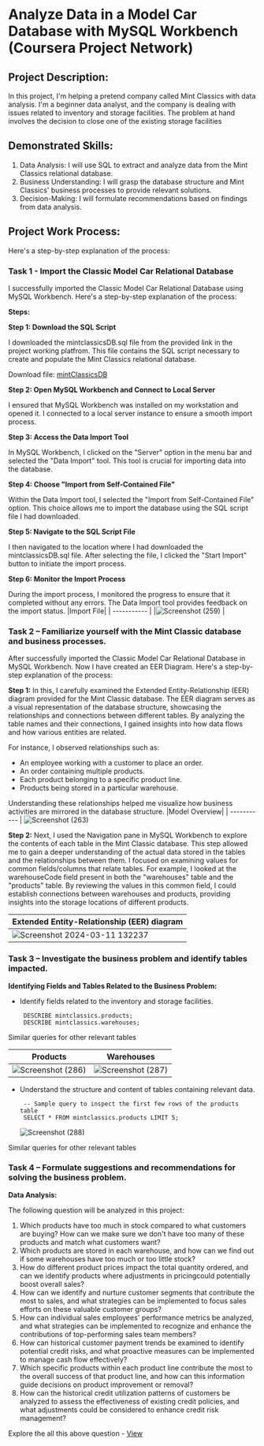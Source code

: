 # Analyze Data in a Model Car Database with MySQL Workbench (Coursera Project Network)

## Project Description:
In this project, I'm helping a pretend company called Mint Classics with data analysis. I'm a beginner data analyst, and the company is 
dealing with issues related to inventory and storage facilities. The problem at hand involves the decision to close one of the existing storage facilities

## Demonstrated Skills:
1. Data Analysis: I will use SQL to extract and analyze data from the Mint Classics relational database.
2. Business Understanding: I will grasp the database structure and Mint Classics' business processes to provide relevant solutions.
3. Decision-Making: I will formulate recommendations based on findings from data analysis.

## Project Work Process:
Here's a step-by-step explanation of the process:
### Task 1 - Import the Classic Model Car Relational Database
 
I successfully imported the Classic Model Car Relational Database using MySQL Workbench. Here's a step-by-step explanation of the process:

**Steps:**

   **Step 1: Download the SQL Script**

   I downloaded the mintclassicsDB.sql file from the provided link in the project working platfrom. This file contains the SQL script necessary to create and populate the Mint Classics relational database.

Download file: [mintClassicsDB](https://github.com/yogeshkasar778/Analyze-Data-in-a-Model-Car-Database-with-MySQL-Workbench/blob/main/SQL%20file/mintclassicDB.sql)

   **Step 2: Open MySQL Workbench and Connect to Local Server**

  I ensured that MySQL Workbench was installed on my workstation and opened it. I connected to a local server instance to ensure a smooth import process.

  **Step 3: Access the Data Import Tool**

In MySQL Workbench, I clicked on the "Server" option in the menu bar and selected the "Data Import" tool. This tool is crucial for importing data into the database.

  **Step 4: Choose "Import from Self-Contained File"**

Within the Data Import tool, I selected the "Import from Self-Contained File" option. This choice allows me to import the database using the SQL script file I had downloaded.

   **Step 5: Navigate to the SQL Script File**

I then navigated to the location where I had downloaded the mintclassicsDB.sql file. After selecting the file, I clicked the "Start Import" button to initiate the import process.

**Step 6: Monitor the Import Process**

During the import process, I monitored the progress to ensure that it completed without any errors. The Data Import tool provides feedback on the import status.
|Import File|
| ----------- |
|![Screenshot (259)](https://github.com/yogeshkasar778/Analyze-Data-in-a-Model-Car-Database-with-MySQL-Workbench/assets/118357991/094f635a-544d-48cd-a8e1-343de0998f69) |

### Task 2 – Familiarize yourself with the Mint Classic database and business processes.
After successfully imported the Classic Model Car Relational Database in MySQL Workbench.
Now I have created an EER Diagram. Here's a step-by-step explanation of the process:

**Step 1:** In this, I carefully examined the Extended Entity-Relationship (EER) diagram provided for the Mint Classic database. The EER diagram serves as a visual representation of the database structure, showcasing the relationships and connections between different tables. By analyzing the table names and their connections, I gained insights into how data flows and how various entities are related.

For instance, I observed relationships such as:

  - An employee working with a customer to place an order.
  - An order containing multiple products.
  - Each product belonging to a specific product line.
  - Products being stored in a particular warehouse.

Understanding these relationships helped me visualize how business activities are mirrored in the database structure.
|Model Overview|
| ----------- |
![Screenshot (263)](https://github.com/yogeshkasar778/Analyze-Data-in-a-Model-Car-Database-with-MySQL-Workbench/assets/118357991/935337af-61fc-40c4-83ec-f4527ca16b18)

**Step 2:** Next, I used the Navigation pane in MySQL Workbench to explore the contents of each table in the Mint Classic database. This step allowed me to gain a deeper understanding of the actual data stored in the tables and the relationships between them. I focused on examining values for common fields/columns that relate tables. For example, I looked at the warehouseCode field present in both the "warehouses" table and the "products" table. By reviewing the values in this common field, I could establish connections between warehouses and products, providing insights into the storage locations of different products.

|Extended Entity-Relationship (EER) diagram|
| ----------- |
|![Screenshot 2024-03-11 132237](https://github.com/yogeshkasar778/Analyze-Data-in-a-Model-Car-Database-with-MySQL-Workbench/assets/118357991/8526b027-8370-4371-b739-d3b46fbfeae9)|

### Task 3 – Investigate the business problem and identify tables impacted.

  **Identifying Fields and Tables Related to the Business Problem:**

  - Identify fields related to the inventory and storage facilities.
    
         DESCRIBE mintclassics.products;
         DESCRIBE mintclassics.warehouses;
    
Similar queries for other relevant tables

|Products|Warehouses|
| ----------- |----|
 |![Screenshot (286)](https://github.com/yogeshkasar778/Analyze-Data-in-a-Model-Car-Database-with-MySQL-Workbench/assets/118357991/a20fb2e1-189c-4733-9448-7d97fde4adc6)|![Screenshot (287)](https://github.com/yogeshkasar778/Analyze-Data-in-a-Model-Car-Database-with-MySQL-Workbench/assets/118357991/e347822f-ede5-4b0d-ad67-5714bb6bc603)|

  - Understand the structure and content of tables containing relevant data.
     
         -- Sample query to inspect the first few rows of the products table
         SELECT * FROM mintclassics.products LIMIT 5;
    
    ![Screenshot (288)](https://github.com/yogeshkasar778/Analyze-Data-in-a-Model-Car-Database-with-MySQL-Workbench/assets/118357991/8081b409-8487-40d7-a29c-22ce5583460c)

Similar queries for other relevant tables

### Task 4 – Formulate suggestions and recommendations for solving the business problem.
        
  **Data Analysis:**
  
The following question will be analyzed in this project:

1. Which products have too much in stock compared to what customers are buying? How can we make sure we don't have too many of these products and match what customers want?
2. Which products are stored in each warehouse, and how can we find out if some warehouses have too much or too little stock?
3. How do different product prices impact the total quantity ordered, and can we identify products where adjustments in pricingcould potentially boost overall sales?
4. How can we identify and nurture customer segments that contribute the most to sales, and what strategies can be implemented to focus sales efforts on these valuable customer groups?
5. How can individual sales employees' performance metrics be analyzed, and what strategies can be implemented to recognize and enhance the contributions of top-performing sales team members?
6. How can historical customer payment trends be examined to identify potential credit risks, and what proactive measures can be implemented to manage cash flow effectively?
7. Which specific products within each product line contribute the most to the overall success of that product line, and how can this information guide decisions on product improvement or removal?
8. How can the historical credit utilization patterns of customers be analyzed to assess the effectiveness of existing credit policies, and what adjustments could be considered to enhance credit risk management?

Explore the all this above question - [View](https://github.com/yogeshkasar778/Analyze-Data-in-a-Model-Car-Database-with-MySQL-Workbench/blob/main/SQL%20file/Analyze%20Data%20in%20a%20Model%20Car%20Database-MintClassics.sql)
























